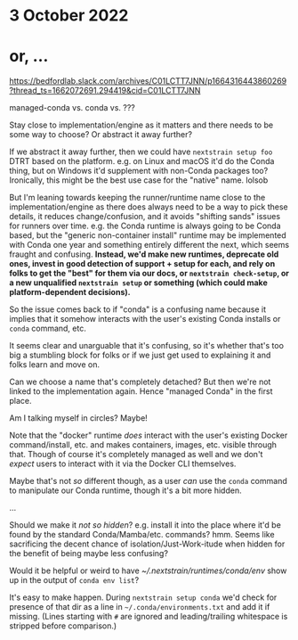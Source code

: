 # 3 October 2022
# or, …

<https://bedfordlab.slack.com/archives/C01LCTT7JNN/p1664316443860269?thread_ts=1662072691.294419&cid=C01LCTT7JNN>

managed-conda vs. conda vs. ???

Stay close to implementation/engine as it matters and there needs to be some
way to choose?  Or abstract it away further?

If we abstract it away further, then we could have `nextstrain setup foo` DTRT
based on the platform.  e.g. on Linux and macOS it'd do the Conda thing, but on
Windows it'd supplement with non-Conda packages too?  Ironically, this might be
the best use case for the "native" name.  lolsob

But I'm leaning towards keeping the runner/runtime name close to the
implementation/engine as there does always need to be a way to pick these
details, it reduces change/confusion, and it avoids "shifting sands" issues for
runners over time.  e.g. the Conda runtime is always going to be Conda based,
but the "generic non-container install" runtime may be implemented with Conda
one year and something entirely different the next, which seems fraught and
confusing.  **Instead, we'd make new runtimes, deprecate old ones, invest in
good detection of support + setup for each, and rely on folks to get the "best"
for them via our docs, or `nextstrain check-setup`, or a new unqualified
`nextstrain setup` or something (which could make platform-dependent
decisions).**

So the issue comes back to if "conda" is a confusing name because it implies
that it somehow interacts with the user's existing Conda installs or `conda`
command, etc.

It seems clear and unarguable that it's confusing, so it's whether that's too
big a stumbling block for folks or if we just get used to explaining it and
folks learn and move on.

Can we choose a name that's completely detached?  But then we're not linked to
the implementation again.  Hence "managed Conda" in the first place.

Am I talking myself in circles? Maybe!

Note that the "docker" runtime _does_ interact with the user's existing Docker
command/install, etc. and makes containers, images, etc. visible through that.
Though of course it's completely managed as well and we don't _expect_ users to
interact with it via the Docker CLI themselves.

Maybe that's not _so_ different though, as a user _can_ use the `conda` command
to manipulate our Conda runtime, though it's a bit more hidden.

…

Should we make it _not so hidden_?  e.g. install it into the place where it'd
be found by the standard Conda/Mamba/etc. commands?  hmm.  Seems like
sacrificing the decent chance of isolation/Just-Work-itude when hidden for the
benefit of being maybe less confusing?

Would it be helpful or weird to have _~/.nextstrain/runtimes/conda/env_ show up
in the output of `conda env list`?

It's easy to make happen.  During `nextstrain setup conda` we'd check for
presence of that dir as a line in `~/.conda/environments.txt` and add it if
missing.  (Lines starting with `#` are ignored and leading/trailing whitespace
is stripped before comparison.)
